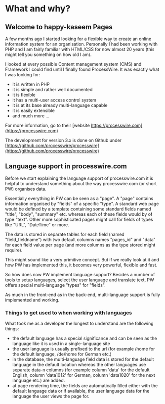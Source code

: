 # What and why?
## Welcome to happy-kaseem Pages

A few months ago I started looking for a flexible way to create an online information system for an organisation. Personally I had been working with PHP and I am fairly familiar with HTML/CSS for now almost 20 years (this might tell you something on how old I am).

I looked at every possible Content management system (CMS) and Framework I could find until I finally found ProcessWire. It was exactly what I was looking for:
- it is written in PHP
- it is simple and rather well documented
- it is flexible
- it has a multi-user access control system
- it is at its base already multi-language capable
- it is easily extensible
- and much more ...

For more information, go to their [website https://processwire.com](https://processwire.com)

The development for version 3.x is done on Github under [https://github.com/processwire/processwire](https://github.com/processwire/processwire) 

## Language support in processwire.com

Before we start explaining the language support of processwire.com it is helpful to understand something about the way processwire.com (or short PW) organises data.

Essentially everything in PW can be seen as a "page". A "page" contains information organised by "fields" of a specific "type". A standard web page would be defined by a template containing some standard fields named "title", "body", "summary" etc. whereas each of these fields would by of type "text". Other more sophisticated pages might call for fields of types like "URL", "DateTime" or more. 

The data is stored in separate tables for each field (named "field_fieldname") with two default columns names "pages_id" and "data" for each field value per page (and more columns as the type stored might require).

This might sound like a very primitive concept. But if we really look at it and how PW has implemented this, it becomes very powerful, flexible and fast.

So how does now PW implement language support? Besides a number of tools to setup languages, select the user language and translate text, PW offers special multi-language "types" for "fields".

As much in the front-end as in the back-end, multi-language support is fully implemented and working.

### Things to get used to when working with languages

What took me as a developer the longest to understand are the following things:
- the default language has a special significance and can be seen as the language like it is used in a single-language site
- the user language is usually prefixed to the url (for example /home for the default language, /de/home for German etc.)
- in the database, the multi-language field data is stored for the default language in the default location whereas the other languages use separate data-n columns (for example column 'data' for the default English, column 'data1012' for German, column 'data1020' for the next language etc.) are added.
- at page rendering time, the fields are automatically filled either with the default language data or if available, the user language data for the language the user views the page for.

